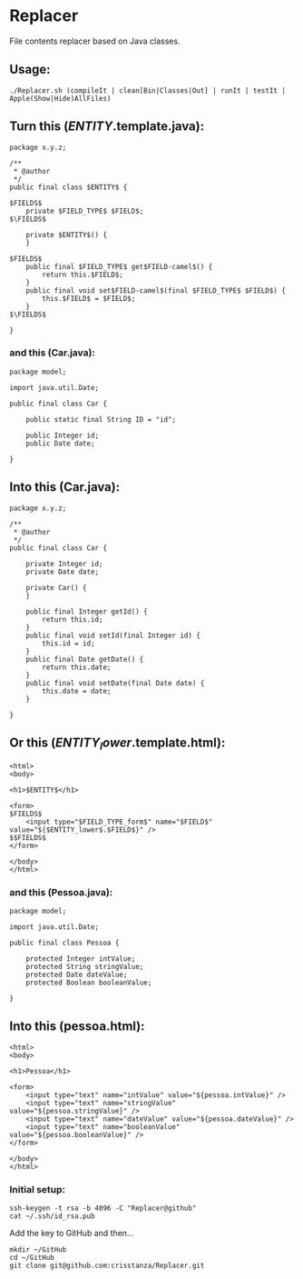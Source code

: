 # Replacer
File contents replacer based on Java classes.

## Usage:

	./Replacer.sh (compileIt | clean[Bin|Classes|Out] | runIt | testIt | Apple(Show|Hide)AllFiles)

## Turn this ($ENTITY$.template.java):

	package x.y.z;
	
	/**
	 * @author 
	 */
	public final class $ENTITY$ {
	
	$FIELDS$
		private $FIELD_TYPE$ $FIELD$;
	$\FIELDS$
	
		private $ENTITY$() {
		}
	
	$FIELDS$
		public final $FIELD_TYPE$ get$FIELD-camel$() {
			return this.$FIELD$;
		}
		public final void set$FIELD-camel$(final $FIELD_TYPE$ $FIELD$) {
			this.$FIELD$ = $FIELD$;
		}
	$\FIELDS$
	
	}

### and this (Car.java):

	package model;
	
	import java.util.Date;
	
	public final class Car {
	
		public static final String ID = "id";
	
		public Integer id;
		public Date date;
	
	}

## Into this (Car.java):

	package x.y.z;
	
	/**
	 * @author 
	 */
	public final class Car {
	
		private Integer id;
		private Date date;
	
		private Car() {
		}
	
		public final Integer getId() {
			return this.id;
		}
		public final void setId(final Integer id) {
			this.id = id;
		}
		public final Date getDate() {
			return this.date;
		}
		public final void setDate(final Date date) {
			this.date = date;
		}
	
	}

## Or this ($ENTITY_lower$.template.html):

	<html>
	<body>
	
	<h1>$ENTITY$</h1>
	
	<form>
	$FIELDS$
		<input type="$FIELD_TYPE_form$" name="$FIELD$" value="${$ENTITY_lower$.$FIELD$}" />
	$$FIELDS$
	</form>
	
	</body>
	</html>

### and this (Pessoa.java):

	package model;
	
	import java.util.Date;
	
	public final class Pessoa {
	
		protected Integer intValue;
		protected String stringValue;
		protected Date dateValue;
		protected Boolean booleanValue;
	
	}

## Into this (pessoa.html):

	<html>
	<body>
	
	<h1>Pessoa</h1>
	
	<form>
		<input type="text" name="intValue" value="${pessoa.intValue}" />
		<input type="text" name="stringValue" value="${pessoa.stringValue}" />
		<input type="text" name="dateValue" value="${pessoa.dateValue}" />
		<input type="text" name="booleanValue" value="${pessoa.booleanValue}" />
	</form>
	
	</body>
	</html>

### Initial setup:

	ssh-keygen -t rsa -b 4096 -C "Replacer@github"
	cat ~/.ssh/id_rsa.pub

Add the key to GitHub and then...

	mkdir ~/GitHub
	cd ~/GitHub
	git clone git@github.com:crisstanza/Replacer.git
